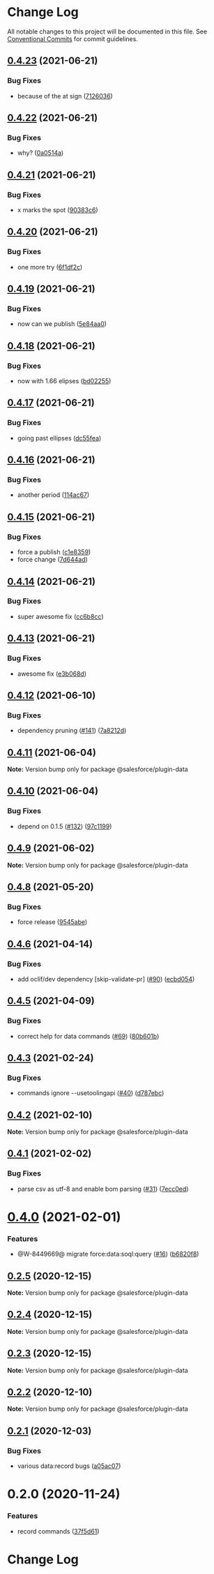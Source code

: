 # Change Log

All notable changes to this project will be documented in this file.
See [Conventional Commits](https://conventionalcommits.org) for commit guidelines.

## [0.4.23](https://github.com/salesforcecli/data/compare/@salesforce/plugin-data@0.4.22...@salesforce/plugin-data@0.4.23) (2021-06-21)


### Bug Fixes

* because of the at sign ([7126036](https://github.com/salesforcecli/data/commit/7126036f6f8d0fa8d038905a3024730642b5ec56))





## [0.4.22](https://github.com/salesforcecli/data/compare/@salesforce/plugin-data@0.4.21...@salesforce/plugin-data@0.4.22) (2021-06-21)


### Bug Fixes

* why? ([0a0514a](https://github.com/salesforcecli/data/commit/0a0514af8aa24f3c59724062239ee0feb113b6df))





## [0.4.21](https://github.com/salesforcecli/data/compare/@salesforce/plugin-data@0.4.20...@salesforce/plugin-data@0.4.21) (2021-06-21)


### Bug Fixes

* x marks the spot ([90383c6](https://github.com/salesforcecli/data/commit/90383c69ccdc4768e3de59ee23fbebf59340b6ab))





## [0.4.20](https://github.com/salesforcecli/data/compare/@salesforce/plugin-data@0.4.19...@salesforce/plugin-data@0.4.20) (2021-06-21)


### Bug Fixes

* one more try ([6f1df2c](https://github.com/salesforcecli/data/commit/6f1df2c4363c440ebb4f67af1c71128f30966245))





## [0.4.19](https://github.com/salesforcecli/data/compare/@salesforce/plugin-data@0.4.18...@salesforce/plugin-data@0.4.19) (2021-06-21)


### Bug Fixes

* now can we publish ([5e84aa0](https://github.com/salesforcecli/data/commit/5e84aa0149602e0d555075c144fe44407c46c301))





## [0.4.18](https://github.com/salesforcecli/data/compare/@salesforce/plugin-data@0.4.17...@salesforce/plugin-data@0.4.18) (2021-06-21)


### Bug Fixes

* now with 1.66 elipses ([bd02255](https://github.com/salesforcecli/data/commit/bd02255042003dbe876c2c8717398715e09ae06b))





## [0.4.17](https://github.com/salesforcecli/data/compare/@salesforce/plugin-data@0.4.16...@salesforce/plugin-data@0.4.17) (2021-06-21)


### Bug Fixes

* going past ellipses ([dc55fea](https://github.com/salesforcecli/data/commit/dc55feabc2964a6be59df4f82e41b7f390032d70))





## [0.4.16](https://github.com/salesforcecli/data/compare/@salesforce/plugin-data@0.4.15...@salesforce/plugin-data@0.4.16) (2021-06-21)


### Bug Fixes

* another period ([114ac67](https://github.com/salesforcecli/data/commit/114ac67a6b37bd4a69ad62e8c4385c4d8125c9da))





## [0.4.15](https://github.com/salesforcecli/data/compare/@salesforce/plugin-data@0.4.14...@salesforce/plugin-data@0.4.15) (2021-06-21)


### Bug Fixes

* force a publish ([c1e8359](https://github.com/salesforcecli/data/commit/c1e83594e2bea9949cc5bc25cfdb41a0cfa4a7e4))
* force change ([7d644ad](https://github.com/salesforcecli/data/commit/7d644ad5efc173add62882203b98260776e67846))





## [0.4.14](https://github.com/salesforcecli/data/compare/@salesforce/plugin-data@0.4.13...@salesforce/plugin-data@0.4.14) (2021-06-21)


### Bug Fixes

* super awesome fix ([cc6b8cc](https://github.com/salesforcecli/data/commit/cc6b8cc0ea2e31f65f79dee09a6c8f2f4742b9ac))





## [0.4.13](https://github.com/salesforcecli/data/compare/@salesforce/plugin-data@0.4.12...@salesforce/plugin-data@0.4.13) (2021-06-21)


### Bug Fixes

* awesome fix ([e3b068d](https://github.com/salesforcecli/data/commit/e3b068d3187f75c1912ac2c4054fc95fe3db0f3b))





## [0.4.12](https://github.com/salesforcecli/data/compare/@salesforce/plugin-data@0.4.11...@salesforce/plugin-data@0.4.12) (2021-06-10)


### Bug Fixes

* dependency pruning ([#141](https://github.com/salesforcecli/data/issues/141)) ([7a8212d](https://github.com/salesforcecli/data/commit/7a8212d7d99e1cddc8a9f2fbaaea7abd2fea181f))





## [0.4.11](https://github.com/salesforcecli/data/compare/@salesforce/plugin-data@0.4.10...@salesforce/plugin-data@0.4.11) (2021-06-04)

**Note:** Version bump only for package @salesforce/plugin-data





## [0.4.10](https://github.com/salesforcecli/data/compare/@salesforce/plugin-data@0.4.9...@salesforce/plugin-data@0.4.10) (2021-06-04)


### Bug Fixes

* depend on 0.1.5 ([#132](https://github.com/salesforcecli/data/issues/132)) ([97c1199](https://github.com/salesforcecli/data/commit/97c119977b4749e1add714ce2a04ef2940e627f3))





## [0.4.9](https://github.com/salesforcecli/data/compare/@salesforce/plugin-data@0.4.8...@salesforce/plugin-data@0.4.9) (2021-06-02)

**Note:** Version bump only for package @salesforce/plugin-data





## [0.4.8](https://github.com/salesforcecli/data/compare/@salesforce/plugin-data@0.4.6...@salesforce/plugin-data@0.4.8) (2021-05-20)


### Bug Fixes

* force release ([9545abe](https://github.com/salesforcecli/data/commit/9545abea419807e84bbb758dcb735eb5cb6aa91d))





## [0.4.6](https://github.com/salesforcecli/data/compare/@salesforce/plugin-data@0.4.5...@salesforce/plugin-data@0.4.6) (2021-04-14)


### Bug Fixes

* add oclif/dev dependency [skip-validate-pr] ([#90](https://github.com/salesforcecli/data/issues/90)) ([ecbd054](https://github.com/salesforcecli/data/commit/ecbd05403cb71988c4110b4e5e0815229c5ed86e))





## [0.4.5](https://github.com/salesforcecli/data/compare/@salesforce/plugin-data@0.4.3...@salesforce/plugin-data@0.4.5) (2021-04-09)


### Bug Fixes

* correct help for data commands ([#69](https://github.com/salesforcecli/data/issues/69)) ([80b601b](https://github.com/salesforcecli/data/commit/80b601bc0cbd973326afe69ad825530e53d1f5fc))





## [0.4.3](https://github.com/salesforcecli/data/compare/@salesforce/plugin-data@0.4.2...@salesforce/plugin-data@0.4.3) (2021-02-24)


### Bug Fixes

* commands ignore --usetoolingapi ([#40](https://github.com/salesforcecli/data/issues/40)) ([d787ebc](https://github.com/salesforcecli/data/commit/d787ebcb297e192938cf1c9fb29c5063366f65ce))





## [0.4.2](https://github.com/salesforcecli/data/compare/@salesforce/plugin-data@0.4.1...@salesforce/plugin-data@0.4.2) (2021-02-10)

**Note:** Version bump only for package @salesforce/plugin-data





## [0.4.1](https://github.com/salesforcecli/data/compare/@salesforce/plugin-data@0.4.0...@salesforce/plugin-data@0.4.1) (2021-02-02)


### Bug Fixes

* parse csv as utf-8 and enable bom parsing ([#31](https://github.com/salesforcecli/data/issues/31)) ([7ecc0ed](https://github.com/salesforcecli/data/commit/7ecc0ede766270909dbeb0d8da6167efdb3d454a))





# [0.4.0](https://github.com/salesforcecli/data/compare/@salesforce/plugin-data@0.2.5...@salesforce/plugin-data@0.4.0) (2021-02-01)


### Features

* @W-8449669@ migrate force:data:soql:query ([#16](https://github.com/salesforcecli/data/issues/16)) ([b6820f8](https://github.com/salesforcecli/data/commit/b6820f8632876419f5f0d5f74f11651adb02d4b9))





## [0.2.5](https://github.com/salesforcecli/data/compare/@salesforce/plugin-data@0.2.4...@salesforce/plugin-data@0.2.5) (2020-12-15)

**Note:** Version bump only for package @salesforce/plugin-data

## [0.2.4](https://github.com/salesforcecli/data/compare/@salesforce/plugin-data@0.2.3...@salesforce/plugin-data@0.2.4) (2020-12-15)

**Note:** Version bump only for package @salesforce/plugin-data

## [0.2.3](https://github.com/salesforcecli/data/compare/@salesforce/plugin-data@0.2.2...@salesforce/plugin-data@0.2.3) (2020-12-15)

**Note:** Version bump only for package @salesforce/plugin-data

## [0.2.2](https://github.com/salesforcecli/data/compare/@salesforce/plugin-data@0.2.1...@salesforce/plugin-data@0.2.2) (2020-12-10)

**Note:** Version bump only for package @salesforce/plugin-data

## [0.2.1](https://github.com/salesforcecli/data/compare/@salesforce/plugin-data@0.2.0...@salesforce/plugin-data@0.2.1) (2020-12-03)

### Bug Fixes

- various data:record bugs ([a05ac07](https://github.com/salesforcecli/data/commit/a05ac07e7beb9d73776908beed085b7644d580fe))

# 0.2.0 (2020-11-24)

### Features

- record commands ([37f5d61](https://github.com/salesforcecli/data/commit/37f5d61f65055c76aceac85077fd484c810bd49c))

# Change Log
